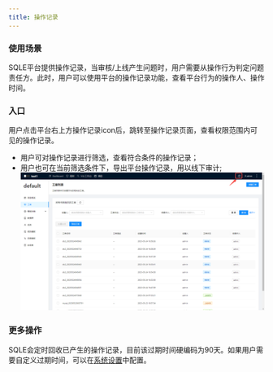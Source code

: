 ```yaml
---
title: 操作记录
---
```


### 使用场景
SQLE平台提供操作记录，当审核/上线产生问题时，用户需要从操作行为判定问题责任方。此时，用户可以使用平台的操作记录功能，查看平台行为的操作人、操作时间。


### 入口
用户点击平台右上方操作记录icon后，跳转至操作记录页面，查看权限范围内可见的操作记录。
* 用户可对操作记录进行筛选，查看符合条件的操作记录；
* 用户也可在当前筛选条件下，导出平台操作记录，用以线下审计;
![operation](../img/operation.png)

### 更多操作
SQLE会定时回收已产生的操作记录，目前该过期时间硬编码为90天。如果用户需要自定义过期时间，可以在[系统设置](../user-manual/sys-configuration/configuration.md)中配置。